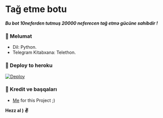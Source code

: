 # Tağ etme botu
_**Bu bot 10neferden tutmuş 20000 neferecen tağ etmə gücüne sahibdir !**_

### 📍 Melumat
- Dil: Python.
- Telegram Kitabxana: Telethon.

### 🚀 Deploy to heroku
[![Deploy](https://www.herokucdn.com/deploy/button.svg)](https://heroku.com/deploy?template=https://github.com/AnjanaMadu/MentionAllBot)

### 🎯 Kredit ve başqaları
- [Me](https://github.com/AnjanaMadu) for this Project ;)

**Hezz al ) ✌️**
